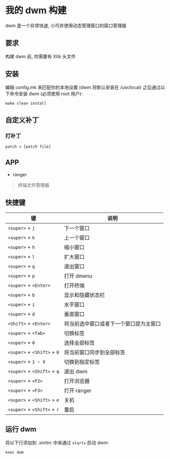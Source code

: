 # 我的 dwm 构建

dwm 是一个非常快速, 小巧并使用动态管理窗口的窗口管理器

## 要求

构建 dwm 前, 你需要有 Xlib 头文件

## 安装

编辑 config.mk 来匹配你的本地设置 (dwm 将默认安装在 /usr/local)
之后通过以下命令安装 dwm (必须使用 root 用户):

```shell
make clean install
```

## 自定义补丁

### 打补丁

```shell
patch < [patch file]
```

## APP

+ ranger

> 终端文件管理器

## 快捷键

| 键                          | 说明                                   |
| --------------------------- | -------------------------------------- |
| `<super>` + `j`             | 下一个窗口                             |
| `<super>` + `k`             | 上一个窗口                             |
| `<super>` + `h`             | 缩小窗口                               |
| `<super>` + `l`             | 扩大窗口                               |
| `<super>` + `q`             | 退出窗口                               |
| `<super>` + `p`             | 打开 dmenu                             |
| `<super>` + `<Enter>`       | 打开终端                               |
| `<super>` + `b`             | 显示和隐藏状态栏                       |
| `<super>` + `i`             | 水平窗口                               |
| `<super>` + `d`             | 垂直窗口                               |
| `<Shift>` + `<Enter>`       | 将当前选中窗口或者下一个窗口提为主窗口 |
| `<super>` + `<Tab>`         | 切换标签                               |
| `<super>` + `0`             | 选择全部标签                           |
| `<super>` + `<Shift>` + `0` | 将当前窗口同步到全部标签               |
| `<super>` + `1 ~ 9`         | 切换到指定标签                         |
| `<super>` + `<Shift>` + `q` | 退出 dwm                               |
| `<super>` + `<F2>`          | 打开浏览器                             |
| `<super>` + `<F3>`          | 打开 ranger                            |
| `<super>` + `<Shift>` + `e` | 关机                                   |
| `<super>` + `<Shift>` + `r` | 重启                                   |


## 运行 dwm

将以下行添加到 .xinitrc 中来通过 `startx` 启动 dwm:

```shell
exec dwm
```
